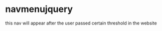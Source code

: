 navmenujquery
=============

this nav will appear after the user passed certain threshold in the website  

